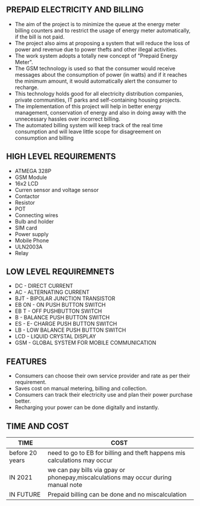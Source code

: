 ## PREPAID ELECTRICITY AND BILLING
   * The aim of the project is to minimize the queue at the energy meter billing counters and to restrict the usage of energy meter automatically, if the bill is not paid.
   *  The project also aims at proposing a system that will reduce the loss of power and revenue due to power thefts and other illegal activities. 
   *  The work system adopts a totally new concept of "Prepaid Energy Meter".
   *  The GSM technology is used so that the consumer would receive messages about the consumption of power (in watts) and if it reaches the minimum amount, it would automatically alert the consumer to recharge.
   *  This technology holds good for all electricity distribution companies, private communities, IT parks and self-containing housing projects. 
   *  The implementation of this project will help in better energy management, conservation of energy and also in doing away with the unnecessary hassles over incorrect billing.
   *  The automated billing system will keep track of the real time consumption and will leave little scope for disagreement on consumption and billing
                 
                 
## HIGH LEVEL REQUIREMENTS 

* ATMEGA 328P
* GSM Module
* 16x2 LCD
* Curren sensor and voltage sensor 
* Contactor
* Resistor
* POT
* Connecting wires
* Bulb and holder
* SIM card
* Power supply
* Mobile Phone
* ULN2003A
* Relay


## LOW LEVEL REQUIREMNETS 


*	DC         -   DIRECT CURRENT
*	AC         -   ALTERNATING CURRENT
*	BJT       - BIPOLAR JUNCTION TRANSISTOR
*	EB ON   - ON PUSH BUTTON SWITCH
*	EB T      - OFF PUSHBUTTON SWITCH
*	B           - BALANCE PUSH BUTTON SWITCH
*	ES          - E- CHARGE PUSH BUTTON SWITCH
*	LB           - LOW BALANCE PUSH BUTTON SWITCH
*	LCD        - LIQUID CRYSTAL DISPLAY
*	GSM        -  GLOBAL SYSTEM FOR MOBILE COMMUNICATION


## FEATURES

* Consumers can choose their own service provider and rate as per their requirement. 
* Saves cost on manual metering, billing and collection. 
* Consumers can track their electricity use and plan their power purchase better. 
* Recharging your power can be done digitally and instantly.


## TIME AND COST 


| TIME                                             | COST                                                                               |
| -------------------------------------------------| -----------------------------------------------------------------------------------|
| before 20 years                                  | need to go to EB for billing and theft happens mis calculations may occur          |
| IN 2021                                          |we can pay bills via gpay or phonepay,miscalculations may occur during manual note  |
| IN FUTURE                                        |Prepaid billing can be done and no miscalculation                                   |


